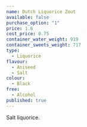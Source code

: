```yaml
---
name: Dutch Liquorice Zout
available: false
purchase_option: "1"
price: 1.6
cost_price: 0.75
container_water_weight: 919
container_sweets_weight: 717
type: 
  - Liquorice
flavour: 
  - Aniseed
  - Salt
colour: 
  - Black
free: 
  - Alcohol
published: true
---
```

Salt liquorice.